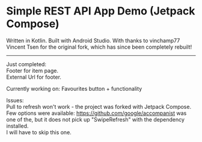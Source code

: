 # Simple REST API App Demo (Jetpack Compose)

Written in Kotlin. Built with Android Studio. 
With thanks to vinchamp77 Vincent Tsen for the original fork, which has since been completely rebuilt!  
  
  -------------------
  Just completed:  
  Footer for item page.  
  External Url for footer.
  
  Currently working on:
  Favourites button + functionality


Issues:   
Pull to refresh won't work - the project was forked with Jetpack Compose.  
Few options were available: https://github.com/google/accompanist was one of the, but it does not pick up "SwipeRefresh" with the dependency installed.  
I will have to skip this one.
